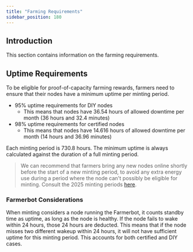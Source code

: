```yaml
---
title: "Farming Requirements"
sidebar_position: 180
---
```






## Introduction

This section contains information on the farming requirements.

## Uptime Requirements

To be eligible for proof-of-capacity farming rewards, farmers need to ensure that their nodes have a minimum uptime per minting period. 

- 95% uptime requirements for DIY nodes
  - This means that nodes have 36.54 hours of allowed downtime per month (36 hours and 32.4 minutes)
- 98% uptime requirements for certified nodes
  - This means that nodes have 14.616 hours of allowed downtime per month (14 hours and 36.96 minutes)

Each minting period is 730.8 hours. The minimum uptime is always calculated against the duration of a full minting period. 

> We can recommend that farmers bring any new nodes online shortly before the start of a new minting period, to avoid any extra energy use during a period where the node can't possibly be eligible for minting. Consult the 2025 minting periods [here](./farming_optimization/minting_periods#2025-minting-periods).

### Farmerbot Considerations

When minting considers a node running the Farmerbot, it counts standby time as uptime, as long as the node is healthy. If the node fails to wake within 24 hours, those 24 hours are deducted. This means that if the node misses two different wakeup within 24 hours, it will not have sufficient uptime for this minting period. This accounts for both certified and DIY cases.